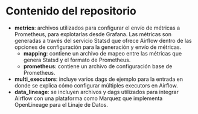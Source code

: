 # Contenido del repositorio

- **metrics**: archivos utilizados para configurar el envío de métricas a Prometheus, para explotarlas desde Grafana. Las métricas son generadas a través del servicio Statsd que ofrece Airflow dentro de las opciones de configuración para la generación y envío de métricas.
    - **mapping**: contiene un archivo de mapeo entre las métricas que genera Statsd y el formato de Prometheus. 
    - **prometheus**: contiene un archivo de configuración base de Prometheus.
- **multi_executors**: incluye varios dags de ejemplo para la entrada en donde se explica cómo configurar múltiples executors en Airflow.
- **data_lineage**: se incluyen archivos y dags utilizados para integrar Airflow con una plataforma como Marquez que implementa OpenLineage para el Linaje de Datos.